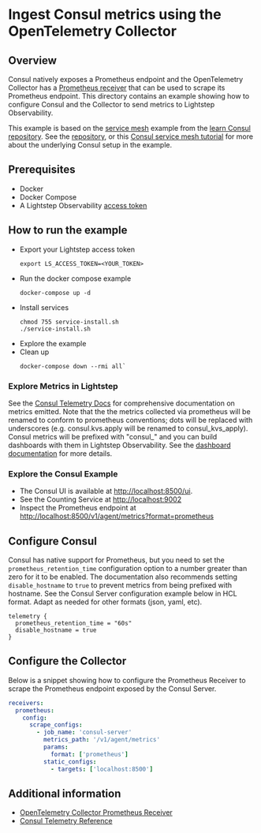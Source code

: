 # Ingest Consul metrics using the OpenTelemetry Collector

## Overview

 Consul natively exposes a Prometheus endpoint and the OpenTelemetry Collector has a [Prometheus receiver][otel-prom-receiver] that can be used to scrape its Prometheus endpoint. This directory contains an example showing how to configure Consul and the Collector to send metrics to Lightstep Observability.

 This example is based on the [service mesh][consul-service-mesh-example-repo] example from the [learn Consul repository][learn-consul-repo]. See the [repository][consul-service-mesh-example-repo], or this [Consul service mesh tutorial][consul-service-mesh-example-docs] for more about the underlying Consul setup in the example.

## Prerequisites

* Docker
* Docker Compose
* A Lightstep Observability [access token][ls-docs-access-token]

## How to run the example

* Export your Lightstep access token
  ```
  export LS_ACCESS_TOKEN=<YOUR_TOKEN>
  ```
* Run the docker compose example
  ```
  docker-compose up -d
  ```
* Install services
  ```
  chmod 755 service-install.sh
  ./service-install.sh
  ```
* Explore the example
* Clean up
  ```
  docker-compose down --rmi all`
  ```

### Explore Metrics in Lightstep

See the [Consul Telemetry Docs][consul-docs-telemetry] for comprehensive documentation on metrics emitted. Note that the the metrics collected via prometheus will be renamed to conform to prometheus conventions; dots will be replaced with underscores (e.g. consul.kvs.apply will be renamed to consul_kvs_apply). Consul metrics will be prefixed with "consul_" and you can build dashboards with them in Lightstep Observability. See the [dashboard documentation][ls-docs-dashboards] for more details.

### Explore the Consul Example

* The Consul UI is available at [http://localhost:8500/ui](http://localhost:8500/ui/).
* See the Counting Service at [http://localhost:9002](http://localhost:9002)
* Inspect the Prometheus endpoint at [http://localhost:8500/v1/agent/metrics?format=prometheus](http://localhost:8500/v1/agent/metrics?format=prometheus)


## Configure Consul

Consul has native support for Prometheus, but you need to set the `prometheus_retention_time` configuration option to a number greater than zero for it to be enabled. The documentation also recommends setting `disable_hostname` to `true` to prevent metrics from being prefixed with hostname. See the Consul Server configuration example below in HCL format. Adapt as needed for other formats (json, yaml, etc).

```hcl
telemetry {
  prometheus_retention_time = "60s"
  disable_hostname = true
}
```

## Configure the Collector

Below is a snippet showing how to configure the Prometheus Receiver to scrape the Prometheus endpoint exposed by the Consul Server.

```yaml
receivers:
  prometheus:
    config:
      scrape_configs:
        - job_name: 'consul-server'
          metrics_path: '/v1/agent/metrics'
          params:
            format: ['prometheus']
          static_configs:
            - targets: ['localhost:8500']
```



## Additional information

- [OpenTelemetry Collector Prometheus Receiver][otel-prom-receiver]
- [Consul Telemetry Reference][consul-docs-telemetry]

[ls-docs-access-token]: https://docs.lightstep.com/docs/create-and-manage-access-tokens
[ls-docs-dashboards]: https://docs.lightstep.com/docs/create-and-manage-dashboards
[otel-prom-receiver]: https://github.com/open-telemetry/opentelemetry-collector-contrib/tree/main/receiver/prometheusreceiver
[consul-docs-telemetry]: https://www.consul.io/docs/agent/telemetry#key-metrics
[consul-service-mesh-example-docs]: https://learn.hashicorp.com/tutorials/consul/service-mesh-with-envoy-proxy
[consul-service-mesh-example-repo]: https://github.com/hashicorp/learn-consul-docker/tree/main/datacenter-deploy-service-mesh/config-entries
[learn-consul-repo]: https://github.com/hashicorp/learn-consul-docker

